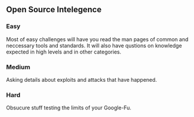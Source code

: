 ## Open Source Intelegence

### Easy
Most of easy challenges will have you read the man pages of common and neccessary tools and standards.
It will also have qustions on knowledge expected in high levels and in other categories.

### Medium
Asking details about exploits and attacks that have happened.

### Hard
Obsucure stuff testing the limits of your Google-Fu.
